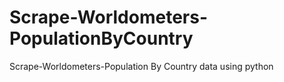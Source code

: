 # Scrape-Worldometers-PopulationByCountry
Scrape-Worldometers-Population By Country data using python
